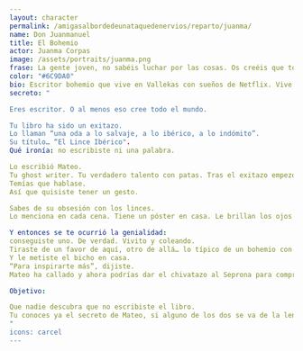 ```yaml
---
layout: character
permalink: /amigasalbordedeunataquedenervios/reparto/juanma/
name: Don Juanmanuel
title: El Bohemio
actor: Juanma Corpas 
image: /assets/portraits/juanma.png
frase: La gente joven, no sabéis luchar por las cosas. Os creéis que todo es placer. Pues no, hay que sufrir. Y mucho
color: "#6C9DA0"
bio: Escritor bohemio que vive en Vallekas con sueños de Netflix. Vive de su one hit only, su exito literario El Lince, aun conserva fans por todo el mundo que le idolatran. Cree que llevar boina es de lo más chic. Le encanta contar su proceso creativo aunque rara vez comparte sus verdaderas fuentes de inspiración. No es raro que afirme que algunos de sus personajes estén inspirados en Natita, aunque nunca confiese cuáles.
secreto: "

Eres escritor. O al menos eso cree todo el mundo.

Tu libro ha sido un exitazo.
Lo llaman “una oda a lo salvaje, a lo ibérico, a lo indómito”.
Su título… “El Lince Ibérico".
Qué ironía: no escribiste ni una palabra.

Lo escribió Mateo.
Tu ghost writer. Tu verdadero talento con patas. Tras el exitazo empezó a rondarte, quizás en busca de reconocimiento.
Temías que hablase.
Así que quisiste tener un gesto.

Sabes de su obsesión con los linces.
Lo menciona en cada cena. Tiene un póster en casa. Le brillan los ojos cuando dice “autóctono” y habla de cómo la conservación del lince se basa en la conservación del conejo porque… bueno, qué importa coño.

Y entonces se te ocurrió la genialidad:
conseguiste uno. De verdad. Vivito y coleando.
Tiraste de un favor de aquí, otro de allá… lo típico de un bohemio con contactos en Vallekas.
Y le metiste el bicho en casa.
“Para inspirarte más”, dijiste.
Mateo ha callado y ahora podrías dar el chivatazo al Seprona para comprometerle a él.

Objetivo:

Que nadie descubra que no escribiste el libro.
Tu conoces ya el secreto de Mateo, si alguno de los dos se va de la lengua el otro podría corresponder y hacerle caer con él.
"
icons: carcel
---
```

